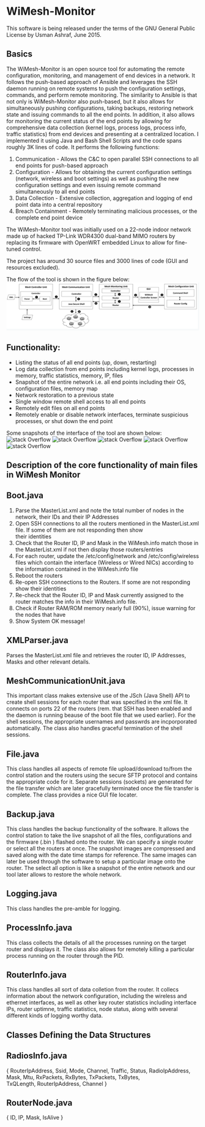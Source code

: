 # WiMesh-Monitor
This software is being released under the terms of the GNU General Public License by Usman Ashraf, June 2015.

Basics
------
The WiMesh-Monitor is an open source tool for automating the remote configuration, monitoring, and management of end devices in a network. It follows the push-based approach of Ansible and leverages the SSH daemon running on remote systems to push the configuration settings, commands, and perform remote monitoring. The similarity to Ansible is that not only is WiMesh-Monitor also push-based, but it also allows for simultaneously pushing configurations, taking backups, restoring network state and issuing commands to all the end points. In addition, it also allows for monitoring the current status of the end points by allowing for comprehensive data collection (kernel logs, process logs, process info, traffic statistics) from end devices and presenting at a centralized location. I implemented it using Java and Bash Shell Scripts  and the code spans roughly 3K lines of code. It performs the following functions:

1. Communication - Allows the C&C to open parallel SSH connections to all end points for push-based approach
2. Configuration - Allows for obtaining the current configuration settings (network, wireless and boot settings) as well as  pushing the new configuration settings and even issuing remote command simultaneously to all end points
3. Data Collection - Extensive collection, aggregation and logging of end point data into a central repository
4. Breach Containment - Remotely terminating malicious processes, or the complete end point device

The WiMesh-Monitor tool was initially used on a 22-node indoor network made up of hacked TP-Link WDR4300 dual-band MIMO routers by replacing its firmware with OpenWRT embedded Linux to allow for fine-tuned control. 

The project has around 30 source files and 3000 lines of code (GUI and resources excluded).

The flow of the tool is shown in the figure below:
![stack Overflow](https://github.com/uashraf1981/WiMesh-Controller/blob/master/WiMesh%20Controller%20Flow.png)

Functionality:
--------------
- Listing the status of all end points (up, down, restarting)
- Log data collection from end points including kernel logs, processes in memory, traffic statistics, memory, IP, files
- Snapshot of the entire network i.e. all end points including their OS, configuration files, memory map
- Network restoration to a previous state
- Single window remote shell access to all end points
- Remotely edit files on all end points
- Remotely enable or disable network interfaces, terminate suspicious processes, or shut down the end point 

Some snapshots of the interface of the tool are shown below:
![stack Overflow](https://github.com/uashraf1981/WiMesh-Monitor/blob/master/src/res/WiMesh_Controller_a.jpg)
![stack Overflow](https://github.com/uashraf1981/WiMesh-Monitor/blob/master/src/res/WiMesh_Controller_b.jpg)
![stack Overflow](https://github.com/uashraf1981/WiMesh-Monitor/blob/master/src/res/Logging.jpg)
![stack Overflow](https://github.com/uashraf1981/WiMesh-Monitor/blob/master/src/res/processinfo.jpg)
![stack Overflow](https://github.com/uashraf1981/WiMesh-Monitor/blob/master/src/res/remoteshell.jpg)

Description of the core functionality of main files in WiMesh Monitor
--------------------------------------------------------------------
Boot.java
---------
1. Parse the MasterList.xml and note the total number of nodes in the network, their IDs and their IP Addresses
2. Open SSH connections to all the routers mentioned in the MasterList.xml file. If some of them are not responding then show  
   their identities 
3. Check that the Router ID, IP and Mask in the WiMesh.info match those in the MasterList.xml if not then display those 
   routers/entries
4. For each router, update the /etc/config/network and /etc/config/wireless files which contain the interface (Wireless or 
   Wired NICs) according to the information contained in the WiMesh.info file
5. Reboot the routers
6. Re-open SSH connections to the Routers. If some are not responding show their identities
7. Re-check that the Router ID, IP and Mask currently assigned to the router matches the info in their WiMesh.info file. 
8. Check if Router RAM/ROM memory nearly full (90%), issue warning for the nodes that have
9. Show System OK message!

XMLParser.java
--------------
Parses the MasterList.xml file and retrieves the router ID, IP Addresses, Masks and other relevant details.

MeshCommunicationUnit.java
--------------------------
This important class makes extensive use of the JSch (Java Shell) API to create shell sessions for each router that was specified in the xml file. It connects on ports 22 of the routers (rem. that SSH has been enabled and the daemon is running beause of the boot file that we used earlier). For the shell sessions, the appropriate usernames and passwrds are incporporated automatically. The class also handles graceful termination of the shell sessions.

File.java
---------
This class handles all aspects of remote file upload/download to/from the control station and the routers using the secure SFTP protocol and contains the appropriate code for it. Separate sessions (sockets) are generated for the file transfer which are later gracefully terminated once the file transfer is complete. The class provides a nice GUI file locater.

Backup.java
---------
This class handles the backup functionality of the software. It allows the control station to take the live snapshot of all the files, configurations and the firmware (.bin ) flashed onto the router. We can specify a single router or select all the routers at once. The snapshot images are compressed and saved along with the date time stamps for reference. The same images can later be used through the software to setup a particular image onto the router. The select all option is like a snapshot of the entire network and our tool later allows to restore the whole network.

Logging.java
------------
This class handles the pre-amble for logging.

ProcessInfo.java
----------------
This class collects the details of all the processes running on the target router and displays it. The class also allows for remotely killing a particular process running on the router through the PID.

RouterInfo.java
----------------
This class handles all sort of data colletion from the router. It collecs information about the network configuration, including the wireless and ethernet interfaces, as well as other key router statistics including interface IPs, router uptimne, traffic statistics, node status, along with several different kinds of logging worthy data. 

Classes Defining the Data Structures
------------------------------------
RadiosInfo.java
---------------
{ RouterIpAddress, Ssid, Mode, Channel, Traffic, Status, RadioIpAddress, Mask, Mtu, RxPackets, RxBytes, TxPackets, TxBytes,   
  TxQLength, RouterIpAddress, Channel }
  
RouterNode.java
---------------
{ ID, IP, Mask, IsAlive }
